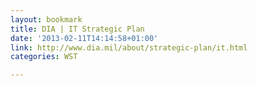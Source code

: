 ```yaml
---
layout: bookmark
title: DIA | IT Strategic Plan
date: '2013-02-11T14:14:58+01:00'
link: http://www.dia.mil/about/strategic-plan/it.html
categories: WST

---
```

